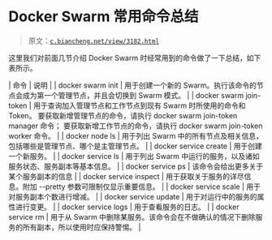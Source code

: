 # Docker Swarm 常用命令总结

> 原文：[`c.biancheng.net/view/3182.html`](http://c.biancheng.net/view/3182.html)

这里我们对前面几节介绍 Docker Swarm 时经常用到的命令做了一下总结，如下表所示。

| 命令 | 说明 |
| docker swarm init | 用于创建一个新的 Swarm。执行该命令的节点会成为第一个管理节点，并且会切换到 Swarm 模式。 |
| docker swarm join-token | 用于查询加入管理节点和工作节点到现有 Swarm 时所使用的命令和 Token。 要获取新增管理节点的命令，请执行 docker swarm join-token manager 命令；
要获取新增工作节点的命令，请执行 docker swarm join-token worker 命令。 |
| docker node ls | 用于列出 Swarm 中的所有节点及相关信息，包括哪些是管理节点、哪个是主管理节点。 |
| docker service create | 用于创建一个新服务。 |
| docker service ls | 用于列出 Swarm 中运行的服务，以及诸如服务状态、服务副本等基本信息。 |
| docker service ps <service> | 该命令会给出更多关于某个服务副本的信息 |
| docker service inspect | 用于获取关于服务的详尽信息。附加 --pretty 参数可限制仅显示重要信息。 |
| docker service scale | 用于对服务副本个数进行增减。 |
| docker service update | 用于对运行中的服务的属性进行变更。 |
| docker service logs | 用于查看服务的日志。 |
| docker service rm | 用于从 Swarm 中删除某服务。该命令会在不做确认的情况下删除服务的所有副本，所以使用时应保持警惕。 |